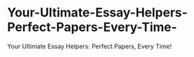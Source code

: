 # Your-Ultimate-Essay-Helpers-Perfect-Papers-Every-Time-
Your Ultimate Essay Helpers: Perfect Papers, Every Time!
